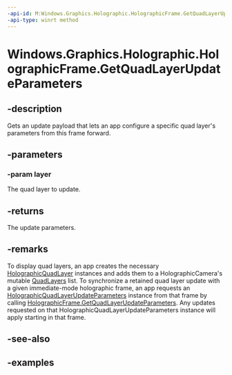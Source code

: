 ```yaml
---
-api-id: M:Windows.Graphics.Holographic.HolographicFrame.GetQuadLayerUpdateParameters(Windows.Graphics.Holographic.HolographicQuadLayer)
-api-type: winrt method
---
```


<!-- Method syntax.
public HolographicQuadLayerUpdateParameters HolographicFrame.GetQuadLayerUpdateParameters(HolographicQuadLayer layer)
-->

# Windows.Graphics.Holographic.HolographicFrame.GetQuadLayerUpdateParameters

## -description
Gets an update payload that lets an app configure a specific quad layer's parameters from this frame forward.

## -parameters
### -param layer
The quad layer to update.

## -returns
The update parameters.

## -remarks
To display quad layers, an app creates the necessary [HolographicQuadLayer](holographicquadlayer.md) instances and adds them to a HolographicCamera's mutable [QuadLayers](holographiccamera_quadlayers.md) list.  To synchronize a retained quad layer update with a given immediate-mode holographic frame, an app requests an [HolographicQuadLayerUpdateParameters](holographicquadlayerupdateparameters.md) instance from that frame by calling [HolographicFrame.GetQuadLayerUpdateParameters](holographicframe_getquadlayerupdateparameters_1786338093.md).  Any updates requested on that HolographicQuadLayerUpdateParameters instance will apply starting in that frame.

## -see-also

## -examples

